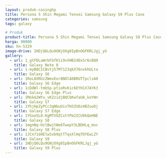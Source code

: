 ```yaml
---
layout: produk-casinghp
title: Persona 5 Shin Megami Tensei Samsung Galaxy S9 Plus Case
categories: samsung
tags: galaxy

# Produk
product-title: Persona 5 Shin Megami Tensei Samsung Galaxy S9 Plus Case
harga: 90000
sku: hn-5329
image-drive: 1HDjQ6LQu9GNjOXg0IpBnOGFKRLJgj_yG
gallery:
  - url: 1_gtFDLaWrbFbfK1i9vXHB24DxSr6cBQ0
    title: Galaxy Note 8
  - url: 1-myB0CICBvtj57M7123qkX76nvkhULta
    title: Galaxy S6
  - url: 1RoL8XRUzZWmvEor8NOlA8BRUTTpclsA8
    title: Galaxy S6 Edge
  - url: 1cDdWl-tmb5p-ptioRvKic6EYH1X7AYK3
    title: Galaxy S6 Edge Plus
  - url: 1Mokm2WYu_vKZzidjBQCbKwfaUA_koYWn
    title: Galaxy S7
  - url: 1YhjHpZyPCc3qNbuUivTH3ZUOz4BZuoDj
    title: Galaxy S7 Edge
  - url: 1YGxe5L0-KgMTVOZCxtYPm2ICU9kQeHNE
    title: Galaxy S8
  - url: 1mgnNq-HzlBwjtWe6TwepY3LBDHLq_moc
    title: Galaxy S8 Plus
  - url: 1JCn71d4ElwSxb9qtTTqxXlHqTOYEwLZY
    title: Galaxy S9
  - url: 1HDjQ6LQu9GNjOXg0IpBnOGFKRLJgj_yG
    title: Galaxy S9 Plus
---
```

